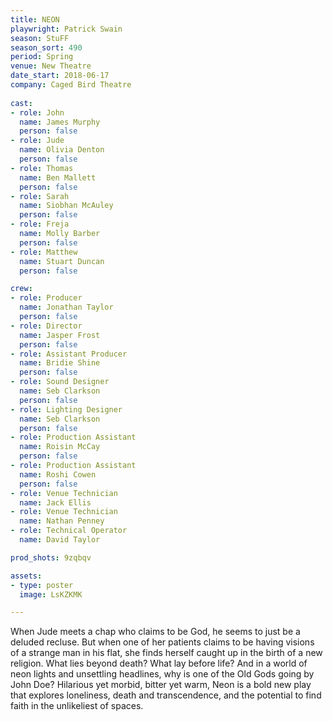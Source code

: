 ```yaml
---
title: NEON
playwright: Patrick Swain
season: StuFF
season_sort: 490
period: Spring
venue: New Theatre
date_start: 2018-06-17
company: Caged Bird Theatre
  
cast:
- role: John
  name: James Murphy
  person: false
- role: Jude
  name: Olivia Denton
  person: false
- role: Thomas
  name: Ben Mallett
  person: false
- role: Sarah
  name: Siobhan McAuley
  person: false
- role: Freja
  name: Molly Barber
  person: false
- role: Matthew
  name: Stuart Duncan
  person: false

crew:
- role: Producer
  name: Jonathan Taylor 
  person: false
- role: Director 
  name: Jasper Frost
  person: false
- role: Assistant Producer
  name: Bridie Shine
  person: false
- role: Sound Designer
  name: Seb Clarkson
  person: false
- role: Lighting Designer
  name: Seb Clarkson
  person: false
- role: Production Assistant
  name: Roisin McCay
  person: false
- role: Production Assistant
  name: Roshi Cowen
  person: false
- role: Venue Technician
  name: Jack Ellis
- role: Venue Technician
  name: Nathan Penney
- role: Technical Operator
  name: David Taylor

prod_shots: 9zqbqv

assets:
- type: poster
  image: LsKZKMK

---
```


When Jude meets a chap who claims to be God, he seems to just be a deluded recluse. But when one of her patients claims to be having visions of a strange man in his flat, she finds herself caught up in the birth of a new religion. What lies beyond death? What lay before life? And in a world of neon lights and unsettling headlines, why is one of the Old Gods going by John Doe? Hilarious yet morbid, bitter yet warm, Neon is a bold new play that explores loneliness, death and transcendence, and the potential to find faith in the unlikeliest of spaces.
